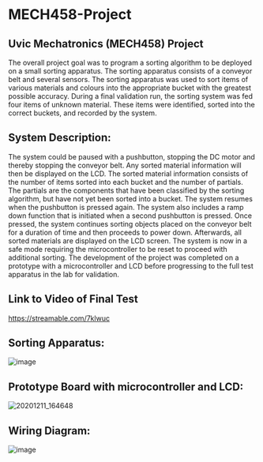 # MECH458-Project
## Uvic Mechatronics (MECH458) Project 

The overall project goal was to program a sorting algorithm to be deployed on a small sorting apparatus. The sorting apparatus consists of a conveyor belt and several sensors. The sorting apparatus was used to sort items of various materials and colours into the appropriate bucket with the greatest possible accuracy. During a final validation run, the sorting system was fed four items of unknown material. These items were identified, sorted into the correct buckets, and recorded by the system.

## System Description:

The system could be paused with a pushbutton, stopping the DC motor and thereby stopping the conveyor belt. Any sorted material information will then be displayed on the LCD. The sorted material information consists of the number of items sorted into each bucket and the number of partials. The partials are the components that have been classified by the sorting algorithm, but have not yet been sorted into a bucket. The system resumes when the pushbutton is pressed again.
The system also includes a ramp down function that is initiated when a second pushbutton is pressed. Once pressed, the system continues sorting objects placed on the conveyor belt for a duration of time and then proceeds to power down. Afterwards, all sorted materials are displayed on the LCD screen. The system is now in a safe mode requiring the microcontroller to be reset to proceed with additional sorting.
The development of the project was completed on a prototype with a microcontroller and LCD before progressing to the full test apparatus in the lab for validation.

## Link to Video of Final Test
https://streamable.com/7klwuc



## Sorting Apparatus:
![image](https://user-images.githubusercontent.com/66701943/216217188-e3bf9bdb-c218-4e3b-9d1e-6e0ee6f78611.png)



## Prototype Board with microcontroller and LCD:
![20201211_164648](https://user-images.githubusercontent.com/66701943/216228730-4f593510-b8de-4bdc-9e1f-c1c58c5137d2.jpg)



## Wiring Diagram:
![image](https://user-images.githubusercontent.com/66701943/216217336-4e3322df-e2dd-4f10-acf7-c37b58a0b200.png)

